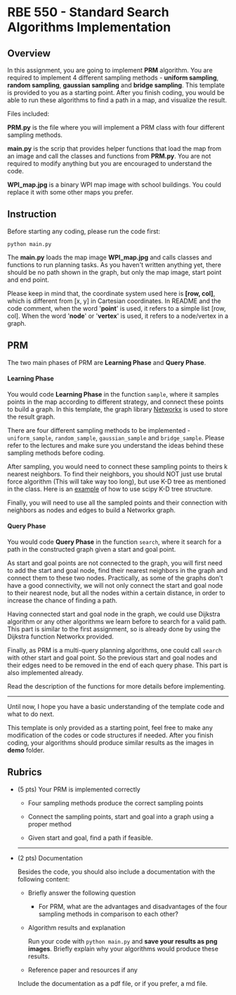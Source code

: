 # RBE 550 - Standard Search Algorithms Implementation

## Overview

In this assignment, you are going to implement **PRM** algorithm. You are required to implement 4 different sampling methods - **uniform sampling**, **random sampling**, **gaussian sampling** and **bridge sampling**. This template is provided to you as a starting point. After you finish coding, you would be able to run these algorithms to find a path in a map, and visualize the result.

Files included:

**PRM.py** is the file where you will implement a PRM class with four different sampling methods.

**main.py** is the scrip that provides helper functions that load the map from an image and call the classes and functions from **PRM.py**. You are not required to modify anything but you are encouraged to understand the code.

**WPI_map.jpg** is a binary WPI map image with school buildings. You could replace it with some other maps you prefer.

## Instruction

Before starting any coding, please run the code first:

`python main.py`

The **main.py** loads the map image **WPI_map.jpg** and calls classes and functions to run planning tasks. As you haven't written anything yet, there should be no path shown in the graph, but only the map image, start point and end point.

Please keep in mind that, the coordinate system used here is **[row, col]**, which is different from [x, y] in Cartesian coordinates. In README and the code comment, when the word '**point**' is used, it refers to a simple list [row, col]. When the word '**node**' or '**vertex**' is used, it refers to a node/vertex in a graph. 

## PRM

The two main phases of PRM are **Learning Phase** and **Query Phase**. 

#### Learning Phase

You would code **Learning Phase** in the function `sample`, where it samples points in the map according to different strategy, and connect these points to build a graph. In this template, the graph library [Networkx](https://networkx.org/documentation/stable/) is used to store the result graph. 

There are four different sampling methods to be implemented - `uniform_sample`, `random_sample`, `gaussian_sample` and `bridge_sample`. Please refer to the lectures and make sure you understand the ideas behind these sampling methods before coding. 

After sampling, you would need to connect these sampling points to theirs k nearest neighbors. To find their neighbors, you should NOT just use brutal force algorithm (This will take way too long), but use K-D tree as mentioned in the class. Here is an [example](https://stackoverflow.com/questions/13796782/networkx-random-geometric-graph-implementation-using-k-d-trees) of how to use scipy K-D tree structure. 

Finally, you will need to use all the sampled points and their connection with neighbors as nodes and edges to build a Networkx graph.

#### Query Phase

You would code **Query Phase** in the function `search`, where it search for a path in the constructed graph given a start and goal point.

As start and goal points are not connected to the graph, you will first need to add the start and goal node, find their nearest neighbors in the graph and connect them to these two nodes. Practically, as some of the graphs don't have a good connectivity, we will not only connect the start and goal node to their nearest node, but all the nodes within a certain distance, in order to increase the chance of finding a path.

Having connected start and goal node in the graph, we could use Dijkstra algorithm or any other algorithms we learn before to search for a valid path. This part is similar to the first assignment, so is already done by using the Dijkstra function Networkx provided.

Finally, as PRM is a multi-query planning algorithms, one could call `search` with other start and goal point. So the previous start and goal nodes and their edges need to be removed in the end of each query phase. This part is also implemented already.

Read the description of the functions for more details before implementing.

---

Until now, I hope you have a basic understanding of the template code and what to do next. 

This template is only provided as a starting point, feel free to make any modification of the codes or code structures if needed. After you finish coding, your algorithms should produce similar results as the images in **demo** folder.

## Rubrics

- (5 pts) Your PRM is implemented correctly

  - Four sampling methods produce the correct sampling points
  - Connect the sampling points, start and goal into a graph using a proper method
  
  - Given start and goal, find a path if feasible.
  
  ---

- (2 pts) Documentation

  Besides the code, you should also include a documentation with the following content:

  - Briefly answer the following question

    - For PRM, what are the advantages and disadvantages of the four sampling methods in comparison to each other?
    
  - Algorithm results and explanation
    
    Run your code with `python main.py` and **save your results as png images**. Briefly explain why your algorithms would produce these results.
    
  - Reference paper and resources if any
  
  Include the documentation as a pdf file, or if you prefer, a md file.
  
  

